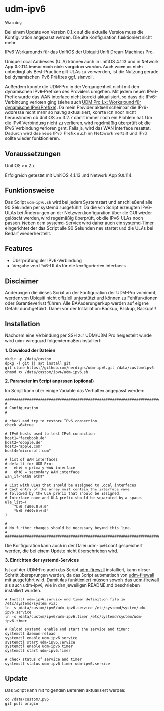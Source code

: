 # udm-ipv6
> [!WARNING]
> Bei einem Update von Version 0.1.x auf die aktuelle Version muss 
> die Konfiguration angepasst werden. Die alte Konfiguration 
> funktioniert nicht mehr.

IPv6 Workarounds für das UnifiOS der Ubiquiti Unifi Dream Machines Pro.

Unique Local Addresses (ULA) können auch in unifiOS 4.1.13 und in Network App 9.0.114 immer noch nicht vergeben werden. Auch wenn es nicht unbedingt als Best-Practice gilt ULAs zu verwenden, ist die Nutzung gerade bei dynamischen IPv6 Präfixes ggf. sinnvoll.

Außerdem konnte die UDM-Pro in der Vergangenheit nicht mit den dynamischen IPv6-Prefixen des Providers umgehen. Mit jedem neuen IPv6-Prefix wurde das WAN interface nicht korrekt aktualisiert, so dass die IPv6-Verbindung verloren ging (siehe auch [UDM Pro 1.x: Workaround für dynamische IPv6 Prefixe](https://nerdig.es/udm-pro-ipv6-2/)). Da mein Provider aktuell scheinbar die IPv6-Addresse nicht mehr so häufig aktualisiert, konnte ich noch nicht herausfinden ob UnifiOS >= 3.2.7 damit immer noch ein Problem hat. Um die IPv6 Verbindung nicht zu verlieren, wird regelmäßig überprüft ob die IPv6 Verbindung verloren geht. Falls ja, wird das WAN Interface resettet. Dadurch wird das neue IPv6-Prefix auch im Netzwerk verteilt und IPv6 sollte wieder funktionieren.

## Voraussetzungen

 UnifiOS >= 2.x 
 
 Erfolgreich getestet mit UnifiOS 4.1.13 und Network App 9.0.114.

## Funktionsweise
Das Script `udm-ipv6.sh` wird bei jedem Systemstart und anschließend alle 90 Sekunden per systemd ausgeführt. Da die von Script erzeugten IPv6-ULAs bei Änderungen an der Netzwerkkonfiguration über die GUI wieder gelöscht werden, wird regelmäßig überprüft, ob die IPv6-ULAs noch passen. Neben dem systemd-Service wird daher auch ein systemd-Timer eingerichtet der das Script alle 90 Sekunden neu startet und die ULAs bei Bedarf wiederherstellt.

## Features
- Überprüfung der IPv6-Verbindung  
- Vergabe von IPv6-ULAs für die konfigurierten interfaces 

## Disclaimer
Änderungen die dieses Script an der Konfiguration der UDM-Pro vornimmt, werden von Ubiquiti nicht offiziell unterstützt und können zu Fehlfunktionen oder Garantieverlust führen. Alle BAÄnderungenkup werden auf eigene Gefahr durchgeführt. Daher vor der Installation: Backup, Backup, Backup!!!


## Installation
Nachdem eine Verbindung per SSH zur UDM/UDM Pro hergestellt wurde wird udm-wireguard folgendermaßen installiert:

**1. Download der Dateien**

```
mkdir -p /data/custom
dpkg -l git || apt install git
git clone https://github.com/nerdiges/udm-ipv6.git /data/custom/ipv6
chmod +x /data/custom/ipv6/udm-ipv6.sh
```

**2. Parameter im Script anpassen (optional)**

Im Script kann über einige Variable das Verhalten angepasst werden:

```
######################################################################################
#
# Configuration
#

# check and try to restore IPv6 connection
check_v6=true

# IPv6 hosts used to test IPv6 connection
host1="facebook.de"
host2="google.de"
host3="apple.com"
host4="microsoft.com"

# list of WAN interfaces 
# default for UDM Pro: 
#	eht9 = primary WAN interface
#	eht8 = secondary WAN interface
wan_if="eth9 eth8"

# List with ULAs that should be assigned to local interfaces
# Each entry of the array must contain the interface name
# followed by the ULA prefix that should be assigned.
# Interface name and ULA prefix should be separated by a space.
ula_list=(
	"br0 fd00:0:0:0"
	"br5 fd00:0:0:5"
)

#
# No further changes should be necessary beyond this line.
#
######################################################################################
```

Die Konfiguration kann auch in der Datei udm-ipv6.conf gespeichert werden, die bei einem Update nicht überschrieben wird.

**3. Einrichten der systemd-Services**

Ist auf der UDM-Pro auch das Script [udm-firewall](https://github.com/nerdiges/udm-firewall) installiert, kann dieser Schritt übersprungen werden, da das Script automatisch von [udm-firewall](https://github.com/nerdiges/udm-firewall) mit ausgeführt wird. Damit das funktioniert müssen sowohl das [udm-firewall](https://github.com/nerdiges/udm-firewall) als auch udm-ipv6, wie in den jeweiligen README.md beschrieben installiert wurden. 

```
# Install udm-ipv6.service und timer definition file in /etc/systemd/system via:
ln -s /data/custom/ipv6/udm-ipv6.service /etc/systemd/system/udm-ipv6.service
ln -s /data/custom/ipv6/udm-ipv6.timer /etc/systemd/system/udm-ipv6.timer

# Reload systemd, enable and start the service and timer:
systemctl daemon-reload
systemctl enable udm-ipv6.service
systemctl start udm-ipv6.service
systemctl enable udm-ipv6.timer
systemctl start udm-ipv6.timer

# check status of service and timer
systemctl status udm-ipv6.timer udm-ipv6.service
```

## Update

Das Script kann mit folgenden Befehlen aktualisiert werden:
```
cd /data/custom/ipv6
git pull origin
```

